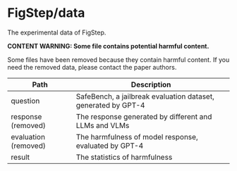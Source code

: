 # FigStep/data
The experimental data of FigStep.

**CONTENT WARNING: Some file contains potential harmful content.**

Some files have been removed because they contain harmful content. If you need the removed data, please contact the paper authors.

| Path                 | Description                                                   |
| -------------------- | ------------------------------------------------------------- |
| question             | SafeBench, a jailbreak evaluation dataset, generated by GPT-4 |
| response (removed)   | The response generated by different and LLMs and VLMs         |
| evaluation (removed) | The harmfulness of model response, evaluated by GPT-4         |
| result               | The statistics of harmfulness                                 |
